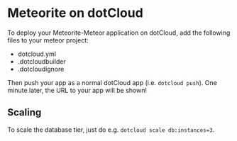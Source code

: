 # Meteorite on dotCloud

To deploy your Meteorite-Meteor application on dotCloud, add the following files to your meteor project:

- dotcloud.yml
- .dotcloudbuilder
- .dotcloudignore

Then push your app as a normal dotCloud app (i.e. ``dotcloud push``).
One minute later, the URL to your app will be shown!

## Scaling

To scale the database tier, just do e.g. ``dotcloud scale db:instances=3``.
